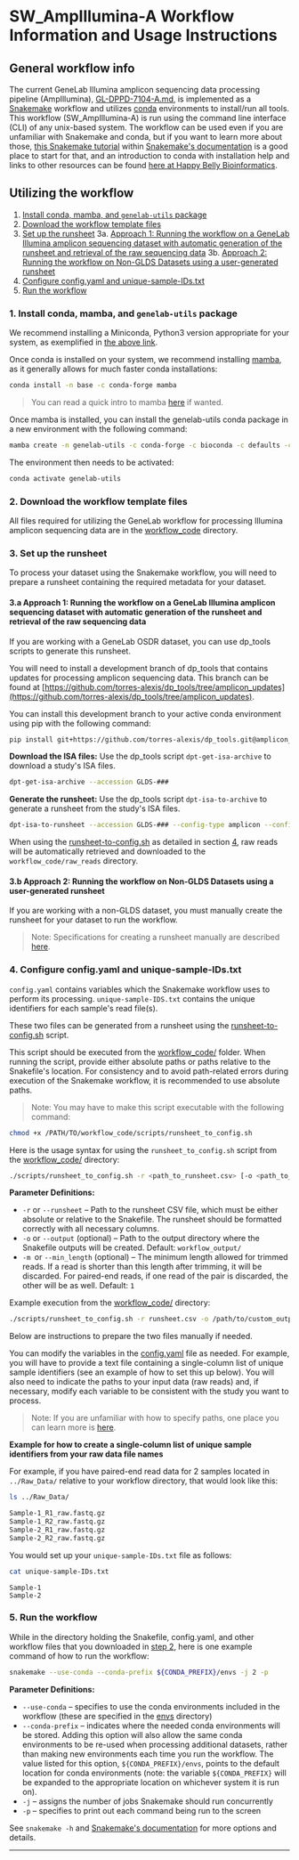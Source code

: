 # SW_AmpIllumina-A Workflow Information and Usage Instructions


## General workflow info
The current GeneLab Illumina amplicon sequencing data processing pipeline (AmpIllumina), [GL-DPPD-7104-A.md](../../Pipeline_GL-DPPD-7104_Versions/GL-DPPD-7104-A.md), is implemented as a [Snakemake](https://snakemake.readthedocs.io/en/stable/) workflow and utilizes [conda](https://docs.conda.io/en/latest/) environments to install/run all tools. This workflow (SW_AmpIllumina-A) is run using the command line interface (CLI) of any unix-based system. The workflow can be used even if you are unfamiliar with Snakemake and conda, but if you want to learn more about those, [this Snakemake tutorial](https://snakemake.readthedocs.io/en/stable/tutorial/tutorial.html) within [Snakemake's documentation](https://snakemake.readthedocs.io/en/stable/) is a good place to start for that, and an introduction to conda with installation help and links to other resources can be found [here at Happy Belly Bioinformatics](https://astrobiomike.github.io/unix/conda-intro).  

## Utilizing the workflow

1. [Install conda, mamba, and `genelab-utils` package](#1-install-conda-mamba-and-genelab-utils-package)  
2. [Download the workflow template files](#2-download-the-workflow-template-files)  
3. [Set up the runsheet](#3-set-up-the-runsheet)
3a. [Approach 1: Running the workflow on a GeneLab Illumina amplicon sequencing dataset with automatic generation of the runsheet and retrieval of the raw sequencing data](#3a-approach-1-running-the-workflow-on-a-genelab-illumina-amplicon-sequencing-dataset-with-automatic-generation-of-the-runsheet-and-retrieval-of-the-raw-sequencing-data)
3b. [Approach 2: Running the workflow on Non-GLDS Datasets using a user-generated runsheet](#3b-approach-2-running-the-workflow-on-non-glds-datasets-using-a-user-generated-runsheet)
4. [Configure config.yaml and unique-sample-IDs.txt](#4-configure-configyaml-and-unique-sample-idstxt)
5. [Run the workflow](#5-run-the-workflow)
 
### 1. Install conda, mamba, and `genelab-utils` package
We recommend installing a Miniconda, Python3 version appropriate for your system, as exemplified in [the above link](https://astrobiomike.github.io/unix/conda-intro#getting-and-installing-conda).  

Once conda is installed on your system, we recommend installing [mamba](https://github.com/mamba-org/mamba#mamba), as it generally allows for much faster conda installations:

```bash
conda install -n base -c conda-forge mamba
```

> You can read a quick intro to mamba [here](https://astrobiomike.github.io/unix/conda-intro#bonus-mamba-no-5) if wanted.

Once mamba is installed, you can install the genelab-utils conda package in a new environment with the following command:

```bash
mamba create -n genelab-utils -c conda-forge -c bioconda -c defaults -c astrobiomike 'genelab-utils>=1.1.02'
```

The environment then needs to be activated:

```bash
conda activate genelab-utils
```

### 2. Download the workflow template files
All files required for utilizing the GeneLab workflow for processing Illumina amplicon sequencing data are in the [workflow_code](workflow_code) directory. 

<!-- To get a copy of the latest SW_AmpIllumina-A version on to your system, run the following command:

```bash
GL-get-workflow Amplicon-Illumina
```

This downloaded the workflow into a directory called `SW_AmpIllumina-*/`, with the workflow version number at the end.

> Note: If wanting an earlier version, the wanted version can be provided as an optional argument like so:
> ```bash
> GL-get-workflow Amplicon-Illumina --wanted-version 1.0.0
> ``` -->

### 3. Set up the runsheet

To process your dataset using the Snakemake workflow, you will need to prepare a runsheet containing the required metadata for your dataset.

#### 3.a Approach 1: Running the workflow on a GeneLab Illumina amplicon sequencing dataset with automatic generation of the runsheet and retrieval of the raw sequencing data

If you are working with a GeneLab OSDR dataset, you can use dp_tools scripts to generate this runsheet.

You will need to install a development branch of dp_tools that contains updates for processing amplicon sequencing data. This branch can be found at [https://github.com/torres-alexis/dp_tools/tree/amplicon_updates](https://github.com/torres-alexis/dp_tools/tree/amplicon_updates).

You can install this development branch to your active conda environment using pip with the following command:
```bash
pip install git+https://github.com/torres-alexis/dp_tools.git@amplicon_updates
```

**Download the ISA files:** Use the dp_tools script `dpt-get-isa-archive` to download a study's ISA files.
```bash
dpt-get-isa-archive --accession GLDS-###
```
**Generate the runsheet:** Use the dp_tools script `dpt-isa-to-archive` to generate a runsheet from the study's ISA files.

```bash
dpt-isa-to-runsheet --accession GLDS-### --config-type amplicon --config-version Latest --isa-archive /path/to/GLDS-###_GLDS-###-ISA.zip
```

When using the [runsheet-to-config.sh](workflow_code/scripts/runsheet-to-config.sh) as detailed in section [4](#4-configure-configyaml-and-unique-sample-idstxt), raw reads will be automatically retrieved and downloaded to the `workflow_code/raw_reads` directory.

#### 3.b Approach 2: Running the workflow on Non-GLDS Datasets using a user-generated runsheet

If you are working with a non-GLDS dataset, you must manually create the runsheet for your dataset to run the workflow.

> Note: Specifications for creating a runsheet manually are described [here](examples/runsheet/README.md).

### 4. Configure config.yaml and unique-sample-IDs.txt

`config.yaml` contains variables which the Snakemake workflow uses to perform its processing. `unique-sample-IDS.txt` contains the unique identifiers for each sample's read file(s).

These two files can be generated from a runsheet using the [runsheet-to-config.sh](workflow_code/scripts/runsheet-to-config.sh) script.

This script should be executed from the [workflow_code/](workflow_code/) folder. When running the script, provide either absolute paths or paths relative to the Snakefile's location. For consistency and to avoid path-related errors during execution of the Snakemake workflow, it is recommended to use absolute paths.

> Note: You may have to make this script executable with the following command: 

```bash
chmod +x /PATH/TO/workflow_code/scripts/runsheet_to_config.sh
```

Here is the usage syntax for using the `runsheet_to_config.sh` script from the [workflow_code/](workflow_code/) directory:

```bash
./scripts/runsheet_to_config.sh -r <path_to_runsheet.csv> [-o <path_to_output_directory>] [-m <minimum_trimmed_read_length>]
```

**Parameter Definitions:**

* `-r` or `--runsheet` – Path to the runsheet CSV file, which must be either absolute or relative to the Snakefile. The runsheet should be formatted correctly with all necessary columns.
* `-o` or `--output` (optional) – Path to the output directory where the Snakefile outputs will be created. Default: `workflow_output/`
* `-m `or `--min_length` (optional) – The minimum length allowed for trimmed reads. If a read is shorter than this length after trimming, it will be discarded. For paired-end reads, if one read of the pair is discarded, the other will be as well. Default: `1`

Example execution from the [workflow_code/](workflow_code/) directory:
```bash
./scripts/runsheet_to_config.sh -r runsheet.csv -o /path/to/custom_outputs_directory/ -m 1
```



Below are instructions to prepare the two files manually if needed.

You can modify the variables in the [config.yaml](workflow_code/config.yaml) file as needed. For example, you will have to provide a text file containing a single-column list of unique sample identifiers (see an example of how to set this up below). You will also need to indicate the paths to your input data (raw reads) and, if necessary, modify each variable to be consistent with the study you want to process. 

> Note: If you are unfamiliar with how to specify paths, one place you can learn more is [here](https://astrobiomike.github.io/unix/getting-started#the-unix-file-system-structure).  

**Example for how to create a single-column list of unique sample identifiers from your raw data file names**

For example, if you have paired-end read data for 2 samples located in `../Raw_Data/` relative to your workflow directory, that would look like this:

```bash
ls ../Raw_Data/
```

```bash
Sample-1_R1_raw.fastq.gz
Sample-1_R2_raw.fastq.gz
Sample-2_R1_raw.fastq.gz
Sample-2_R2_raw.fastq.gz
```

You would set up your `unique-sample-IDs.txt` file as follows:

```bash
cat unique-sample-IDs.txt
```

```
Sample-1
Sample-2
```

### 5. Run the workflow

While in the directory holding the Snakefile, config.yaml, and other workflow files that you downloaded in [step 2](#2-download-the-workflow-template-files), here is one example command of how to run the workflow:

```bash
snakemake --use-conda --conda-prefix ${CONDA_PREFIX}/envs -j 2 -p
```

**Parameter Definitions:**

* `--use-conda` – specifies to use the conda environments included in the workflow (these are specified in the [envs](workflow_code/envs) directory)
* `--conda-prefix` – indicates where the needed conda environments will be stored. Adding this option will also allow the same conda environments to be re-used when processing additional datasets, rather than making new environments each time you run the workflow. The value listed for this option, `${CONDA_PREFIX}/envs`, points to the default location for conda environments (note: the variable `${CONDA_PREFIX}` will be expanded to the appropriate location on whichever system it is run on).
* `-j` – assigns the number of jobs Snakemake should run concurrently
* `-p` – specifies to print out each command being run to the screen

See `snakemake -h` and [Snakemake's documentation](https://snakemake.readthedocs.io/en/stable/) for more options and details.

---
